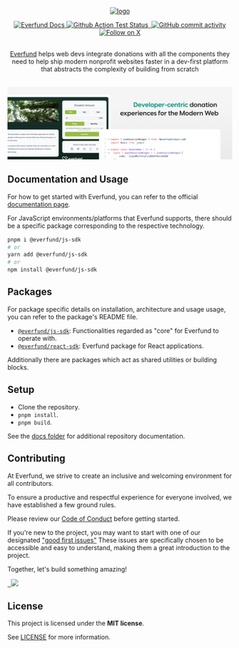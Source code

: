 <p align="center">
  <a href="https://www.everfund.com">
    <picture>
      <source media="(prefers-color-scheme: dark)" srcset="https://ik.imagekit.io/everfund/everfund-dark?tr=w-350">
      <img alt="logo" src="https://ik.imagekit.io/everfund/everfund-light?tr=w-350">
    </picture>
  </a>
  <br/>
</p>

<p align="center">
  <a href="https://docs.everfund.com">
    <img alt="Everfund Docs" src="https://img.shields.io/badge/everfund-docs-blue.svg?&l&style=for-the-badge" />
  </a>
  <a href="https://github.com/everfund/everfund/actions">
    <img alt="Github Action Test Status"src="https://img.shields.io/github/actions/workflow/status/everfund/everfund/ci.yml?style=for-the-badge&logo=github">
  </a>
  <a href="https://bundlephobia.com/package/@everfund/js-sdk">
    <img alt="" src="https://img.shields.io/bundlephobia/min/%40everfund%2Fjs-sdk?style=for-the-badge&color=green">
  </a>
  <a href="https://github.com/everfund/everfund/actions">
    <img alt="GitHub commit activity" src="https://img.shields.io/github/stars/everfund/everfund?style=for-the-badge&color=orange&logo=github">
  </a>
  <a href="https://x.com/everfund">
    <img alt="Follow on X" src="https://img.shields.io/badge/follow-__everfund-blue?style=for-the-badge&logo=twitter">
  </a>
</p>

<p align="center">
  <br/>
  <a href="https://everfund.com">Everfund</a> helps web devs integrate donations with all the components they need to help ship modern nonprofit websites faster in a dev-first platform that abstracts the complexity of building from scratch
  <br/>
  <br/>
</p>

![Developer-centric donation expreiences for the Modern Web](.github/assets/github.png 'Developer-centric donation expreiences for the Modern Web')

## Documentation and Usage

For how to get started with Everfund, you can refer to the official [documentation page](https://docs.everfund.com).

For JavaScript environments/platforms that Everfund supports, there should be a specific package corresponding to the respective technology.

```sh
pnpm i @everfund/js-sdk
# or
yarn add @everfund/js-sdk
# or
npm install @everfund/js-sdk
```

## Packages

For package specific details on installation, architecture and usage usage, you can refer to the package's README file.

- [`@everfund/js-sdk`](./packages/js-sdk): Functionalities regarded as "core" for Everfund to operate with.
- [`@everfund/react-sdk`](./packages/react-sdk): Everfund package for React applications.

Additionally there are packages which act as shared utilities or building blocks.

## Setup

- Clone the repository.
- `pnpm install`.
- `pnpm build`.

See the [docs folder](./docs) for additional repository documentation.

## Contributing

At Everfund, we strive to create an inclusive and welcoming environment for all contributors.

To ensure a productive and respectful experience for everyone involved, we have established a few ground rules.

Please review our [Code of Conduct](https://github.com/everfund/everfund/blob/CODE_OF_CONDUCT.md) before getting started.

If you're new to the project, you may want to start with one of our designated ["good first issues"](https://github.com/everfund/everfund/issues?q=is%3Aissue+is%3Aopen+label%3A%22Good+First+Issue%22) These issues are specifically chosen to be accessible and easy to understand, making them a great introduction to the project.

Together, let's build something amazing!

<a href="https://github.com/everfund/everfund/graphs/contributors">
  <img src="https://contrib.rocks/image?repo=everfund/everfund" />
</a>

## License

This project is licensed under the **MIT license**.

See [LICENSE](https://github.com/everfund/everfund/blob/main/LICENCE.md) for more information.
